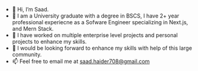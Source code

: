 - 👋 Hi, I’m Saad.
- 👀 I am a University graduate with a degree in BSCS, I have 2+ year professional experiecne as a Sofware Engineer specializing in Next.js, and Mern Stack.
- 🌱 I have worked on multiple enterprise level projects and personal projects to enhance my skills.
- 💞️ I would be looking forward to enhance my skills with help of this large community.
- 📫 Feel free to email me at saad.haider708@gmail.com
<!---
SaadHaider708/SaadHaider708 is a ✨ special ✨ repository because its `README.md` (this file) appears on your GitHub profile.
You can click the Preview link to take a look at your changes.
--->
